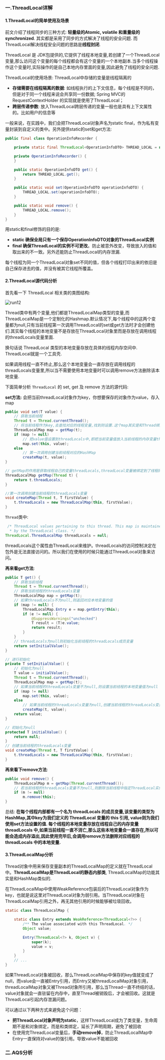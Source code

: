 ### 一.ThreadLocal详解

#### 1.ThreadLocal的简单使用及场景

前文介绍了线程同步的三种方式: **轻量级的Atomic, volatile 和重量级的 synchronized**. 其实都是采用了同步的方式解决了线程的安全问题. 而ThreadLocal解决线程安全问题的思路是**线程封闭**.

ThreadLocal 是 JDK包提供的,它提供了线程本地变量,若创建了一个ThreadLocal 变量,那么访问这个变量的每个线程都会有这个变量的一个本地副本.当多个线程操作这个变量时,实际操作的是自己本地内存里面的变量,因此避免了线程的安全问题.

ThreadLocal的使用场景: ThreadLocal中存储的变量是线程隔离的

- **存储需要在线程隔离的数据**: 如线程执行的上下文信息，每个线程是不同的，但是对于同一个线程来说会共享同一份数据; Spring MVC的 RequestContextHolder 的实现就是使用了ThreadLocal；
- **跨层传递参数**: 放入ThreadLocal跨层传递的变量一般也是具有上下文属性的。比如用户的信息等

一般来说，在实践中，我们会把ThreadLocal对象声名为static final，作为私有变量封装到自定义的类中。另外提供static的set和get方法: 

```java
public final class OperationInfoRecorder {

    private static final ThreadLocal<OperationInfoDTO> THREAD_LOCAL = new ThreadLocal<>();

    private OperationInfoRecorder() {
    }

    public static OperationInfoDTO get() {
        return THREAD_LOCAL.get();
    }

    public static void set(OperationInfoDTO operationInfoDTO) {
        THREAD_LOCAL.set(operationInfoDTO);
    }

    public static void remove() {
        THREAD_LOCAL.remove();
    }
}
```

用static和final修饰的目的是:

- **static 确保全局只有一个保存OperationInfoDTO对象的ThreadLocal实例**
- **final 确保ThreadLocal的实例不可更改**。防止被意外改变，导致放入的值和取出来的不一致。另外还能防止ThreadLocal的内存泄漏.

每个线程为同一个ThreadLocal对象set不同的值，但各个线程打印出来的依旧是自己保存进去的值，并没有被其它线程所覆盖。

#### 2.ThreadLocal源代码分析

首先看一下 ThreadLocal 相关类的类图结构:

![run12](../../../media/pictures/run12.jpg)

Thread类中有两个变量,他们都是ThreadLocalMap类型的变量,而ThreadLocalMap是一个定制化的Hashmap.默认情况下,每个线程中的这两个变量都为null,只有当前线程第一次调用ThreadLocal的set或get方法时才会创建他们.其实每个线程的本地变量不是存放在ThreadLocal对象里而是存放在调用线程的threadLocals变量里面.

换句话说 ThreadLocal 类型的本地变量存放在具体的线程内存空间中. ThreadLocal就是一个工具壳. 

如果调用线程一直不终止,那么这个本地变量会一直存放在调用线程的threadLocals变量里,所以当不需要使用本地变量时可以调用remove方法删除该本地变量.

下面简单分析 `ThreadLocal` 的 set, get 及 remove 方法的源代码:

**set方法:** 会把当前threadLocal对象作为key，你想要保存的对象作为value，存入map

```java
public void set(T value) {
    // 获取当前线程
    Thread t = Thread.currentThread();
    // 将当前线程作为key,去查找对应的线程变量,找到则设置.这个map其实是和Thread绑定的
    ThreadLocalMap map = getMap(t);
    if (map != null)
        // 把value值设置到threadLocals中,即把当前变量值放入当前线程的内存变量threadLocals中
        map.set(this, value);
    else
        // 第一次调用创建当前线程对应的HashMap
        createMap(t, value);
}

// getMap的作用是获取线程自己的变量threadLocals,threadLocal变量被绑定到了线程的成员变量上
ThreadLocalMap getMap(Thread t) {
    return t.threadLocals;
}

//第一次调用创建当前线程的threadLocals变量
void createMap(Thread t, T firstValue) {
    t.threadLocals = new ThreadLocalMap(this, firstValue);
}
```

`Thread`类中:

```java
 /* ThreadLocal values pertaining to this thread. This map is maintained
  * by the ThreadLocal class. */
ThreadLocal.ThreadLocalMap threadLocals = null;
```

threadLocals这个属性由ThreadLocal来维护。threadLocals的访问控制决定在包外是无法直接访问的。所以我们在使用的时候只能通过ThreadLocal对象来访问。

**再来看get方法**: 

```java
public T get() {
    // 获取当前线程
    Thread t = Thread.currentThread();
    // 获取当前线程的threadLocals变量
    ThreadLocalMap map = getMap(t);
    // 如果threadLocals不为null,则返回对应本地变量的值
    if (map != null) {
        ThreadLocalMap.Entry e = map.getEntry(this);
        if (e != null) {
            @SuppressWarnings("unchecked")
            T result = (T)e.value;
            return result;
        }
    }
    // threadLocals为null则初始化当前线程的threadLocals成员变量
    return setInitialValue();
}

// 进行初始化
private T setInitialValue() {
    // 初始化为null
    T value = initialValue();
    Thread t = Thread.currentThread();
    ThreadLocalMap map = getMap(t);
    // 如果当前线程的threadLocals变量不为null,则设置当前线程的本地变量值为null
    if (map != null)
        map.set(this, value);
    else
        // 如果当前线程的threadLocals变量为null,创建当前线程的threadLocals变量
        createMap(t, value);
    return value;
}

// 初始化为null
protected T initialValue() {
    return null;
}
// 创建当前线程的threadLocals变量
void createMap(Thread t, T firstValue) {
    t.threadLocals = new ThreadLocalMap(this, firstValue);
}
```

**再来看下remove方法**:

```java
public void remove() {
    ThreadLocalMap m = getMap(Thread.currentThread());
    // 若当前线程的threadLocals变量不为null,则删除当前线程中指定ThreadLocal实例的本地变量
    if (m != null)
        m.remove(this);
}
```

总结: **在每个线程内部都有一个名为 threadLocals 的成员变量,该变量的类型为HashMap,其中key为我们定义的 ThreadLocal 变量的 this 引用, value则为我们使用set方法设置的值. 每个线程的本地变量存放在线程自己的内存变量 threadLocals 中,如果当前线程一直不消亡,那么这些本地变量会一直存在,所以可能会造成内存溢出,因此使用完毕后,会调用remove方法删除对应线程的 threadLocals 中的本地变量.**

#### 3.ThreadLocalMap分析

Thread对象中用来保存变量副本的ThreadLocalMap的定义就在ThreadLocal中。**ThreadLocalMap是ThreadLocal的静态内部类**, ThreadLocalMap的功能其实是和HashMap类似的. 

在ThreadLocalMap中使用WeakReference包装后的ThreadLocal对象作为key，也就是说这里对ThreadLocal对象为弱引用。当ThreadLocal对象在ThreadLocalMap引用之外，再无其他引用的时候能够被垃圾回收。

```java
static class ThreadLocalMap {

    static class Entry extends WeakReference<ThreadLocal<?>> {
        /** The value associated with this ThreadLocal. */
        Object value;

        Entry(ThreadLocal<?> k, Object v) {
            super(k);
            value = v;
        }
    }
    // ...
}    
```

如果ThreadLocal对象被回收，那么ThreadLocalMap中保存的key值就变成了null，而value会一直被Entry引用，而Entry又被threadLocalMap对象引用，threadLocalMap对象又被Thread对象所引用，那么当Thread一直不终结的话，value对象就会一直驻留在内存中，直至Thread被销毁后，才会被回收。这就是ThreadLocal引起内存泄漏问题。

可以通过以下两种方式来避免这个问题：

- **把ThreadLocal对象声明为static**，这样ThreadLocal成为了类变量，生命周期不是和对象绑定，而是和类绑定，延长了声明周期，避免了被回收
- 在使用完ThreadLocal变量后，**手动remove掉**，防止ThreadLocalMap中Entry一直保持对value的强引用。导致value不能被回收

### 二.AQS分析

